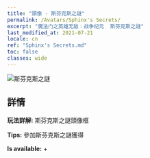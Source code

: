 ```yaml
---
title: "頭像 - 斯芬克斯之謎"
permalink: /Avatars/Sphinx's Secrets/
excerpt: "魔法门之英雄无敌：战争纪元  斯芬克斯之謎"
last_modified_at: 2021-07-21
locale: cn
ref: "Sphinx's Secrets.md"
toc: false
classes: wide
---
```

 ![斯芬克斯之謎](/images/a/avatarFrame_25.png)

## 詳情

 **玩法詳解:** 斯芬克斯之謎頭像框 

 **Tips:** 參加斯芬克斯之謎獲得 

 **Is available:**  + 

